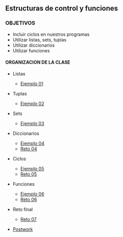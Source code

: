 ## Estructuras de control y funciones
### OBJETIVOS 
- Incluir ciclos en nuestros programas
- Utilizar listas, sets, tuplas
- Utilizar diccionarios
- Utilizar funciones
 

#### ORGANIZACION DE LA CLASE 

- Listas
	- [Ejemplo 01](Ejemplo-01)

- Tuplas
	- [Ejemplo 02](Ejemplo-02)

- Sets
	- [Ejemplo 03](Ejemplo-03)

- Diccionarios
	- [Ejemplo 04](Ejemplo-04)
	- [Reto 04](Reto-04)

- Ciclos
	- [Ejemplo 05](Ejemplo-05)
	- [Reto 05](Reto-05)

- Funciones
	- [Ejemplo 06](Ejemplo-06)
	- [Reto 06](Reto-06)

- Reto final
	- [Reto 07](Reto-07)

- [Postwork](Postwork)



